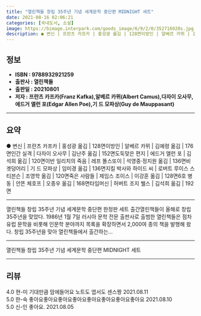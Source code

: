 ```yaml
---
title: "열린책들 창립 35주년 기념 세계문학 중단편 MIDNIGHT 세트"
date: 2021-08-16 02:06:21
categories: [국내도서, 소설]
image: https://bimage.interpark.com/goods_image/6/9/2/0/352716920s.jpg
description: ● 변신 | 프란츠 카프카 | 홍성광 옮김 | 128면이방인 | 알베르 카뮈 | 김예령 옮김 | 176면인간 실격 | 다자이 오사무 | 김난주 옮김 | 152면도둑맞은 편지 | 에드거 앨런 포 | 김석희 옮김 | 120면이반 일리치의 죽음 | 레프 똘스또이 | 석영중·정지원
---
```


## **정보**

- **ISBN : 9788932921259**
- **출판사 : 열린책들**
- **출판일 : 20210801**
- **저자 : 프란츠 카프카(Franz Kafka),알베르 카뮈(Albert Camus),다자이 오사무,에드거 앨런 포(Edgar Allen Poe),기 드 모파상(Guy de Mauppasant)**

------



## **요약**

●  변신 |  프란츠 카프카 | 홍성광 옮김 | 128면이방인 |  알베르 카뮈 | 김예령 옮김 | 176면인간 실격 |  다자이 오사무 | 김난주 옮김 | 152면도둑맞은 편지 |  에드거 앨런 포 | 김석희 옮김 | 120면이반 일리치의 죽음 |  레프 똘스또이 | 석영중·정지원 옮김 | 136면비곗덩어리 |  기 드 모파상 | 임미경 옮김 | 136면지킬 박사와 하이드 씨 |  로버트 루이스 스티븐슨 | 조영학 옮김 | 120면죽은 사람들 |  제임스 조이스 | 이강훈 옮김 | 128면6호 병동 |  안똔 체호프 | 오종우 옮김 | 168면타임머신 |  허버트 조지 웰스 | 김석희 옮김 | 192면

------

열린책들 창립 35주년 기념
세계문학 중단편 한정판 세트 출간열린책들이 올해로 창립 35주년을 맞았다. 1986년 1월 7일 러시아 문학 전문 출판사로 출범한 열린책들은 점차 유럽 문학을 비롯해 인문학 분야까지 목록을 확장하면서 2,000여 종의 책을 발행해 왔다.
창립 35주년을 맞아 열린책들에서 출간하는... 

------


열린책들 창립 35주년 기념 세계문학 중단편 MIDNIGHT 세트 

------


## **리뷰** 

4.0 현-미 기대만큼 맘에들어요 노트도 엽서도 센스짱 2021.08.11 <br/>5.0 한-숙 좋아요좋아요좋아요좋아요좋아요좋아요좋아요좋아요  2021.08.10 <br/>5.0 신-인 좋아요. 2021.08.05 <br/>